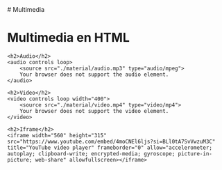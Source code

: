 <html lang="es">

<head>
    <meta charset="UTF-8">
    # Multimedia
    <title>Multimedia en HTML</title>
    <link rel="icon" href="./material/multimedia_1.png">
</head>

<body>
    <h1 title="Multimedia en HTML">Multimedia en HTML</h1>

    <h2>Audio</h2>
    <audio controls loop>
        <source src="./material/audio.mp3" type="audio/mpeg">
        Your browser does not support the audio element.
    </audio>

    <h2>Video</h2>
    <video controls loop width="400">
        <source src="./material/video.mp4" type="video/mp4">
        Your browser does not support the video element.
    </video>

    <h2>Iframe</h2>
    <iframe width="560" height="315" src="https://www.youtube.com/embed/4moCNEl6ljs?si=BLl0tA7SvVwzuM3C" title="YouTube video player" frameborder="0" allow="accelerometer; autoplay; clipboard-write; encrypted-media; gyroscope; picture-in-picture; web-share" allowfullscreen></iframe>

</body>

</html>
